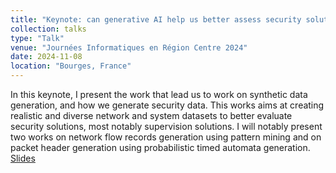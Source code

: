 ```yaml
---
title: "Keynote: can generative AI help us better assess security solutions?"
collection: talks
type: "Talk"
venue: "Journées Informatiques en Région Centre 2024"
date: 2024-11-08
location: "Bourges, France"
---
```


In this keynote, I present the work that lead us to work on synthetic data generation, and how we generate security data. This works aims at creating realistic and diverse network and system datasets to better evaluate security solutions, most notably supervision solutions. I will notably present two works on network flow records generation using pattern mining and on packet header generation using probabilistic timed automata generation. [Slides](https://pfgimenez.fr/files/jirc.pdf)
